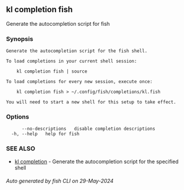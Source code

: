## kl completion fish

Generate the autocompletion script for fish

### Synopsis

```
Generate the autocompletion script for the fish shell.

To load completions in your current shell session:

	kl completion fish | source

To load completions for every new session, execute once:

	kl completion fish > ~/.config/fish/completions/kl.fish

You will need to start a new shell for this setup to take effect.

```

### Options

```
      --no-descriptions   disable completion descriptions
  -h, --help   help for fish
```

### SEE ALSO

* [kl completion](kl_completion.md)  - Generate the autocompletion script for the specified shell

###### Auto generated by fish CLI on 29-May-2024
